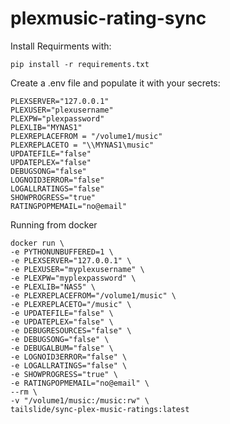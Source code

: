 # plexmusic-rating-sync

Install Requirments with:

```
pip install -r requirements.txt
```

Create a .env file and populate it with your secrets:

```
PLEXSERVER="127.0.0.1"
PLEXUSER="plexusername"
PLEXPW="plexpassword"
PLEXLIB="MYNAS1"
PLEXREPLACEFROM = "/volume1/music"
PLEXREPLACETO = "\\MYNAS1\music"
UPDATEFILE="false"
UPDATEPLEX="false"
DEBUGSONG="false"
LOGNOID3ERROR="false"
LOGALLRATINGS="false"
SHOWPROGRESS="true"
RATINGPOPMEMAIL="no@email"
```

Running from docker

```
docker run \
-e PYTHONUNBUFFERED=1 \
-e PLEXSERVER="127.0.0.1" \
-e PLEXUSER="myplexusername" \
-e PLEXPW="myplexpassword" \
-e PLEXLIB="NAS5" \
-e PLEXREPLACEFROM="/volume1/music" \
-e PLEXREPLACETO="/music" \
-e UPDATEFILE="false" \
-e UPDATEPLEX="false" \
-e DEBUGRESOURCES="false" \
-e DEBUGSONG="false" \
-e DEBUGALBUM="false" \
-e LOGNOID3ERROR="false" \
-e LOGALLRATINGS="false" \
-e SHOWPROGRESS="true" \
-e RATINGPOPMEMAIL="no@email" \
--rm \
-v "/volume1/music:/music:rw" \
tailslide/sync-plex-music-ratings:latest
```
